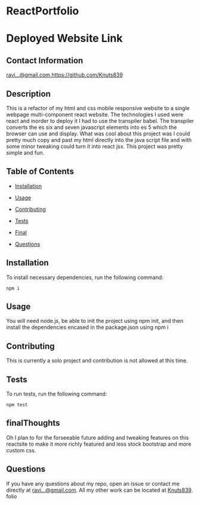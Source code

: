 # ReactPortfolio

# Deployed Website Link

## Contact Information

ravi...@gmail.com,https://github.com/Knuts839

## Description

This is a refactor of my html and css mobile responsive website to a single webpage multi-component react website. The technologies I used were react and inorder to deploy it I had to use the transpiler babel. The transpiler converts the es six and seven javascript elements into es 5 which the browser can use and display. What was cool about this project was I could pretty much copy and past my html directly into the java script file and with some minor tweaking could turn it into react jsx. This project was pretty simple and fun.

## Table of Contents 

* [Installation](#installation)

* [Usage](#usage)

* [Contributing](#contributing)

* [Tests](#tests)

* [Final](#finalThoughts)

* [Questions](#questions)


## Installation

To install necessary dependencies, run the following command:

```
npm i
```

## Usage

You will need node.js, be able to init the project using npm init, and then install the dependencies encased in the package.json using npm i


  
## Contributing

This is currently a solo project and contribution is not allowed at this time.

## Tests

To run tests, run the following command:

```
npm test
```

## finalThoughts 


Oh I plan to for the forseeable future adding and tweaking features on this reactsite to make it more richly featured and less stock bootstrap and more custom css.


## Questions

If you have any questions about my repo, open an issue or contact me directly at ravi...@gmail.com. All my other work can be located at [Knuts839](https://github.com/Knuts839/).
folio